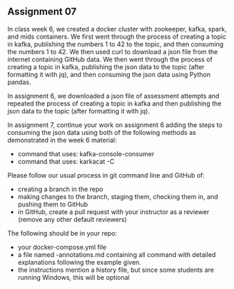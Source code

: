 
## Assignment 07

In class week 6, we created a docker cluster with zookeeper, kafka, spark, and mids containers.  We first went through the process of creating a topic in kafka, publishing the numbers 1 to 42 to the topic, and then consuming the numbers 1 to 42.  We then used curl to download a json file from the internet containing GitHub data.  We then went through the process of creating a topic in kafka, publishing the json data to the topic (after formatting it with jq), and then consuming the json data using Python pandas.

In assignment 6, we downloaded a json file of assessment attempts and repeated the process of creating a topic in kafka and then  publishing the json data to the topic (after formatting it with jq).  

In assignment 7, continue your work on assignment 6 adding the steps to consuming the json data using both of the following methods as demonstrated in the week 6 material:

* command that uses: kafka-console-consumer
* command that uses: karkacat -C

Please follow our usual process in git command line and GitHub of:
* creating a branch in the repo
* making changes to the branch, staging them, checking them in, and pushing them to GitHub
* in GitHub, create a pull request with your instructor as a reviewer (remove any other default reviewers)

The following should be in your repo:

* your docker-compose.yml file
* a file named <username>-annotations.md containing all command with detailed explanations following the example given.
* the instructions mention a history file, but since some students are running Windows, this will be optional


